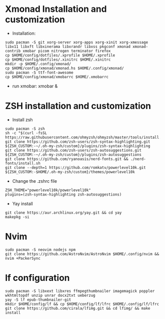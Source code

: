 <h1> Xmonad Installation and customization </h1>

- Installation:

```
sudo pacman -S git xorg-server xorg-apps xorg-xinit xorg-xmessage libx11 libxft libxinerama libxrandr libxss pkgconf xmonad xmonad-contrib xmobar picom nitrogen terminator firefox
cp $HOME/config/dotfiles/.xprofile $HOME/.xprofile	
cp $HOME/config/dotfiles/.xinitrc $HOME/.xinitrc
mkdir -p $HOME/.config/xmonad/	
cp $HOME/config/xmonad/xmonad.hs $HOME/.config/xmonad/
sudo pacman -S ttf-font-awesome		
cp $HOME/config/xmonad/xmobarrc $HOME/.xmobarrc	
```	
	
- run xmobar: xmobar &

<h1> ZSH installation and customization </h1>

- Install zsh
	
```
sudo pacman -S zsh 
sh -c "$(curl -fsSL https://raw.githubusercontent.com/ohmyzsh/ohmyzsh/master/tools/install.sh)"		
git clone https://github.com/zsh-users/zsh-syntax-highlighting.git ${ZSH_CUSTOM:-~/.oh-my-zsh/custom}/plugins/zsh-syntax-highlighting	
git clone https://github.com/zsh-users/zsh-autosuggestions.git ${ZSH_CUSTOM:-~/.oh-my-zsh/custom}/plugins/zsh-autosuggestions
git clone https://github.com/ryanoasis/nerd-fonts.git && ./nerd-fonts/install.sh 
git clone --depth=1 https://github.com/romkatv/powerlevel10k.git ${ZSH_CUSTOM:-$HOME/.oh-my-zsh/custom}/themes/powerlevel10k
```

- Change the .zshrc file

```
ZSH_THEME="powerlevel10k/powerlevel10k"
plugins=(zsh-syntax-highlighting zsh-autosuggestions)
```
	
- Yay install		

```	
git clone https://aur.archlinux.org/yay.git && cd yay	
makepkg -si
```	

<h1>Nvim</h1> 
	
```	
sudo pacman -S neovim nodejs npm	
git clone https://github.com/AstroNvim/AstroNvim $HOME/.config/nvim && nvim +PackerSync	
```	
	
<h1>lf configuration</h1>	
	
```	
sudo pacman -S libxext libxres ffmpegthumbnailer imagemagick poppler wkhtmltopdf unzip unrar docx2txt ueberzug
yay -S lf epub-thumbnailer-git
mkdir $HOME/config/lf && cp $HOME/config/lf/lfrc $HOME/.config/lf/lfrc	
git clone https://github.com/cirala/lfimg.git && cd lfimg/ && make install
```
